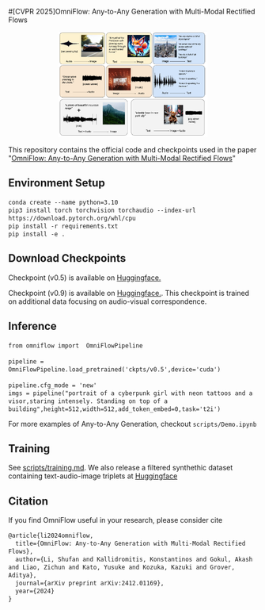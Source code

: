 #[CVPR 2025]OmniFlow: Any-to-Any Generation with Multi-Modal Rectified Flows

<p align="center">
    <img src="assets/teaser.png", width=60%> <br>
</p>


This repository contains the official code and checkpoints used in the paper "[OmniFlow: Any-to-Any Generation with Multi-Modal Rectified Flows](https://arxiv.org/abs/2412.01169)"


## Environment Setup

```
conda create --name python=3.10
pip3 install torch torchvision torchaudio --index-url https://download.pytorch.org/whl/cpu
pip install -r requirements.txt
pip install -e .
```

## Download Checkpoints


Checkpoint (v0.5) is available on [Huggingface.](https://huggingface.co/jacklishufan/OmniFlow-v0.5/tree/main)


Checkpoint (v0.9) is available on [Huggingface.](https://huggingface.co/jacklishufan/OmniFlow-v0.9/tree/main). This checkpoint is trained on additional data focusing on audio-visual correspondence. 

## Inference 

```
from omniflow import  OmniFlowPipeline

pipeline = OmniFlowPipeline.load_pretrained('ckpts/v0.5',device='cuda')

pipeline.cfg_mode = 'new'
imgs = pipeline("portrait of a cyberpunk girl with neon tattoos and a visor,staring intensely. Standing on top of a building",height=512,width=512,add_token_embed=0,task='t2i')

```

For more examples of Any-to-Any Generation, checkout `scripts/Demo.ipynb`

## Training 

See [scripts/training.md](scripts/training.md). We also release a filtered synthethic dataset containing text-audio-image triplets at [Huggingface](https://huggingface.co/datasets/jacklishufan/soundnet-flux-caption/tree/main)


## Citation

If you find OmniFlow useful in your research, please consider cite 

```
@article{li2024omniflow,
  title={OmniFlow: Any-to-Any Generation with Multi-Modal Rectified Flows},
  author={Li, Shufan and Kallidromitis, Konstantinos and Gokul, Akash and Liao, Zichun and Kato, Yusuke and Kozuka, Kazuki and Grover, Aditya},
  journal={arXiv preprint arXiv:2412.01169},
  year={2024}
}
```
